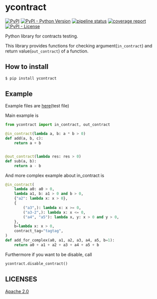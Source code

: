 ycontract
================================================================================

[![PyPI](https://img.shields.io/pypi/v/ycontract)](https://pypi.org/project/ycontract/)
[![PyPI - Python Version](https://img.shields.io/pypi/pyversions/ycontract)](https://pypi.org/project/ycontract/)
[![pipeline status](https://gitlab.com/yassu/ycontract.py/badges/master/pipeline.svg)](https://gitlab.com/yassu/ycontract.py/-/pipelines/latest)
[![coverage report](https://gitlab.com/yassu/ycontract.py/badges/master/coverage.svg)](https://gitlab.com/yassu/ycontract.py/-/commits/master)
[![PyPI - License](https://img.shields.io/pypi/l/ycontract)](https://gitlab.com/yassu/ycontract.py/-/raw/master/LICENSE)


Python library for contracts testing.

This library provides functions for checking argument(`in_contract`) and return value(`out_contract`) of a function.

How to install
--------------------------------------------------------------------------------

``` sh
$ pip install ycontract
```

Example
--------------------------------------------------------------------------------

Example files are [here](https://gitlab.com/yassu/ycontract.py/-/blob/master/tests/test_contract.py)(test file)

Main example is

``` python
from ycontract import in_contract, out_contract

@in_contract(lambda a, b: a * b > 0)
def add(a, b, c):
    return a + b


@out_contract(lambda res: res > 0)
def sub(a, b):
    return a - b
```

And more complex example about in_contract is

``` python
@in_contract(
    lambda a0: a0 > 0,
    lambda a1, b: a1 > 0 and b > 0,
    {"a2": lambda x: x > 0},
    {
        ("a3",): lambda x: x >= 0,
        ("a3-2",): lambda x: x <= 0,
        ("a4", "a5"): lambda x, y: x > 0 and y > 0,
    },
    b=lambda x: x > 0,
    contract_tag="tagtag",
)
def add_for_complex(a0, a1, a2, a3, a4, a5, b=1):
    return a0 + a1 + a2 + a3 + a4 + a5 + b
```

Furthermore if you want to be disable, call

``` python
ycontract.disable_contract()
```

LICENSES
--------------------------------------------------------------------------------

[Apache 2.0](https://gitlab.com/yassu/ycontract.py/-/blob/master/LICENSE)
